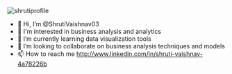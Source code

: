 
![shrutiprofile](https://github.com/user-attachments/assets/b644077b-a086-4650-ad36-57cd396e9016)
- 👋 Hi, I’m @ShrutiVaishnav03
-  👀 I'm interested in business analysis and analytics
- 🌱 I’m currently learning data visualization tools
- 💞️ I’m looking to collaborate on business analysis techniques and models
- 📫 How to reach me http://www.linkedin.com/in/shruti-vaishnav-4a78226b 
  
  

<!---
ShrutiVaishnav03/ShrutiVaishnav03 is a ✨ special ✨ repository because its `README.md` (this file) appears on your GitHub profile.
You can click the Preview link to take a look at your changes.
--->
